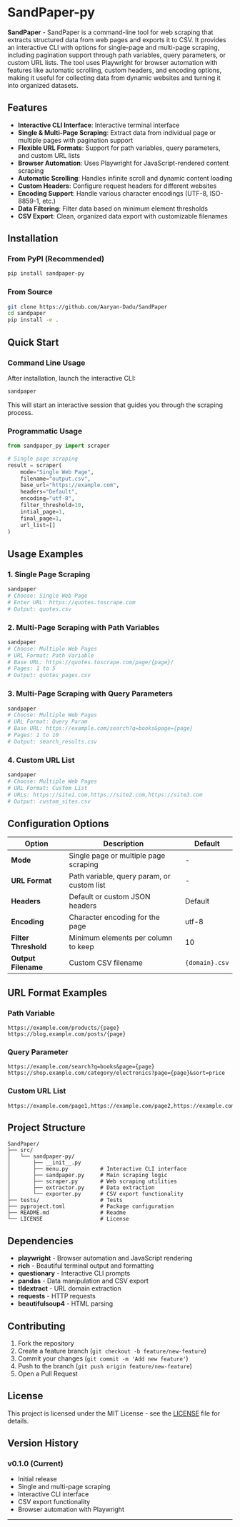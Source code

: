 # SandPaper-py

**SandPaper** - SandPaper is a command-line tool for web scraping that extracts structured data from web pages and exports it to CSV. It provides an interactive CLI with options for single-page and multi-page scraping, including pagination support through path variables, query parameters, or custom URL lists. The tool uses Playwright for browser automation with features like automatic scrolling, custom headers, and encoding options, making it useful for collecting data from dynamic websites and turning it into organized datasets.

## Features

- **Interactive CLI Interface**: Interactive terminal interface
- **Single & Multi-Page Scraping**: Extract data from individual page or multiple pages with pagination support
- **Flexible URL Formats**: Support for path variables, query parameters, and custom URL lists
- **Browser Automation**: Uses Playwright for JavaScript-rendered content scraping
- **Automatic Scrolling**: Handles infinite scroll and dynamic content loading
- **Custom Headers**: Configure request headers for different websites
- **Encoding Support**: Handle various character encodings (UTF-8, ISO-8859-1, etc.)
- **Data Filtering**: Filter data based on minimum element thresholds
- **CSV Export**: Clean, organized data export with customizable filenames

## Installation

### From PyPI (Recommended)

```bash
pip install sandpaper-py
```

### From Source

```bash
git clone https://github.com/Aaryan-Dadu/SandPaper
cd sandpaper
pip install -e .
```

## Quick Start

### Command Line Usage

After installation, launch the interactive CLI:

```bash
sandpaper
```

This will start an interactive session that guides you through the scraping process.

### Programmatic Usage

```python
from sandpaper_py import scraper

# Single page scraping
result = scraper(
    mode="Single Web Page",
    filename="output.csv",
    base_url="https://example.com",
    headers="Default",
    encoding="utf-8",
    filter_threshold=10,
    intial_page=1,
    final_page=1,
    url_list=[]
)
```

## Usage Examples

### 1. Single Page Scraping

```bash
sandpaper
# Choose: Single Web Page
# Enter URL: https://quotes.toscrape.com
# Output: quotes.csv
```

### 2. Multi-Page Scraping with Path Variables

```bash
sandpaper
# Choose: Multiple Web Pages
# URL Format: Path Variable
# Base URL: https://quotes.toscrape.com/page/{page}/
# Pages: 1 to 5
# Output: quotes_pages.csv
```

### 3. Multi-Page Scraping with Query Parameters

```bash
sandpaper
# Choose: Multiple Web Pages
# URL Format: Query Param
# Base URL: https://example.com/search?q=books&page={page}
# Pages: 1 to 10
# Output: search_results.csv
```

### 4. Custom URL List

```bash
sandpaper
# Choose: Multiple Web Pages
# URL Format: Custom List
# URLs: https://site1.com,https://site2.com,https://site3.com
# Output: custom_sites.csv
```

## Configuration Options

| Option | Description | Default |
|--------|-------------|---------|
| **Mode** | Single page or multiple page scraping | - |
| **URL Format** | Path variable, query param, or custom list | - |
| **Headers** | Default or custom JSON headers | Default |
| **Encoding** | Character encoding for the page | utf-8 |
| **Filter Threshold** | Minimum elements per column to keep | 10 |
| **Output Filename** | Custom CSV filename | `{domain}.csv` |

## URL Format Examples

### Path Variable
```
https://example.com/products/{page}
https://blog.example.com/posts/{page}
```

### Query Parameter
```
https://example.com/search?q=books&page={page}
https://shop.example.com/category/electronics?page={page}&sort=price
```

### Custom URL List
```
https://example.com/page1,https://example.com/page2,https://example.com/page3
```

## Project Structure

```
SandPaper/
├── src/
│   └── sandpaper-py/
│       ├── __init__.py
│       ├── menu.py          # Interactive CLI interface
│       ├── sandpaper.py     # Main scraping logic
│       ├── scraper.py       # Web scraping utilities
│       ├── extractor.py     # Data extraction
│       └── exporter.py      # CSV export functionality
├── tests/                   # Tests
├── pyproject.toml           # Package configuration
├── README.md                # Readme
└── LICENSE                  # License
```

## Dependencies

- **playwright** - Browser automation and JavaScript rendering
- **rich** - Beautiful terminal output and formatting
- **questionary** - Interactive CLI prompts
- **pandas** - Data manipulation and CSV export
- **tldextract** - URL domain extraction
- **requests** - HTTP requests
- **beautifulsoup4** - HTML parsing

## Contributing

1. Fork the repository
2. Create a feature branch (`git checkout -b feature/new-feature`)
3. Commit your changes (`git commit -m 'Add new feature'`)
4. Push to the branch (`git push origin feature/new-feature`)
5. Open a Pull Request

## License

This project is licensed under the MIT License - see the [LICENSE](LICENSE) file for details.

## Version History

### v0.1.0 (Current)
- Initial release
- Single and multi-page scraping
- Interactive CLI interface
- CSV export functionality
- Browser automation with Playwright

---
